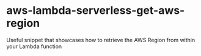 # aws-lambda-serverless-get-aws-region
Useful snippet that showcases how to retrieve the AWS Region from within your Lambda function
